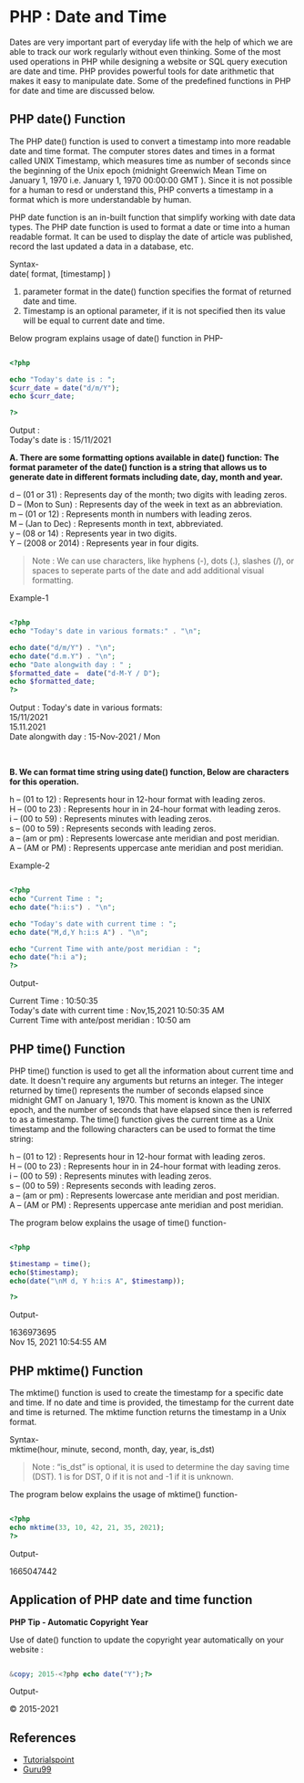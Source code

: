 # PHP : Date and Time

Dates are very important part of everyday life with the help of which we are able to track our work regularly without even thinking. Some of the most used operations in PHP while designing a website or SQL query execution are date and time. PHP provides powerful tools for date arithmetic that makes it easy to manipulate date. Some of the predefined functions in PHP for date and time are discussed below.

## PHP date() Function   

The PHP date() function is used to convert a timestamp into more readable date and time format. The computer stores dates and times in a format called UNIX Timestamp, which measures time as number of seconds since the beginning of the Unix epoch (midnight Greenwich Mean Time on January 1, 1970 i.e. January 1, 1970 00:00:00 GMT ). Since it is not possible for a human to resd or understand this, PHP converts a timestamp in a format which is more understandable by human. 

PHP date function is an in-built function that simplify working with date data types. The PHP date function is used to format a date or time into a human readable format. It can be used to display the date of article was published, record the last updated a data in a database, etc.

Syntax-    
date( format, [timestamp] )

1. parameter format in the date() function specifies the format of returned date and time.
2. Timestamp is an optional parameter, if it is not specified then its value will be equal to current date and time.

Below program explains usage of date() function in PHP-

```php

<?php

echo "Today's date is : ";
$curr_date = date("d/m/Y");
echo $curr_date;

?>

```

Output :    
Today's date is : 15/11/2021

**A. There are some formatting options available in date() function: The format parameter of the date() function is a string that allows us to generate date in different formats including date, day, month and year.**   

d – (01 or 31) : Represents day of the month; two digits with leading zeros.   
D – (Mon to Sun) : Represents day of the week in text as an abbreviation.   
m – (01 or 12) : Represents month in numbers with leading zeros.   
M – (Jan to Dec) : Represents month in text, abbreviated.   
y – (08 or 14) : Represents year in two digits.   
Y – (2008 or 2014) : Represents year in four digits.      

> Note : We can use characters, like hyphens (-), dots (.), slashes (/), or spaces to seperate parts of the date and add additional visual formatting.

Example-1

```php

<?php
echo "Today's date in various formats:" . "\n";

echo date("d/m/Y") . "\n";
echo date("d.m.Y") . "\n";
echo "Date alongwith day : " ; 
$formatted_date =  date("d-M-Y / D");
echo $formatted_date;
?>

```

Output : 
Today's date in various formats:   
15/11/2021      
15.11.2021     
Date alongwith day : 15-Nov-2021 / Mon   

<br>

**B. We can format time string using date() function, Below are characters for this operation.** 

h – (01 to 12) : Represents hour in 12-hour format with leading zeros.   
H – (00 to 23) : Represents hour in in 24-hour format with leading zeros.   
i – (00 to 59) : Represents minutes with leading zeros.   
s – (00 to 59) : Represents seconds with leading zeros.   
a – (am or pm) : Represents lowercase ante meridian and post meridian.   
A – (AM or PM) : Represents uppercase ante meridian and post meridian.    

Example-2

```php

<?php
echo "Current Time : ";
echo date("h:i:s") . "\n";

echo "Today's date with current time : ";
echo date("M,d,Y h:i:s A") . "\n";

echo "Current Time with ante/post meridian : ";
echo date("h:i a");
?>

```

Output-

Current Time : 10:50:35   
Today's date with current time : Nov,15,2021 10:50:35 AM   
Current Time with ante/post meridian : 10:50 am

## PHP time() Function
PHP time() function is used to get all the information about current time and date. It doesn't require any arguments but returns an integer. The integer returned by time() represents the number of seconds elapsed since midnight GMT on January 1, 1970. This moment is known as the UNIX epoch, and the number of seconds that have elapsed since then is referred to as a timestamp. The time() function gives the current time as a Unix timestamp and the following characters can be used to format the time string:

h – (01 to 12) : Represents hour in 12-hour format with leading zeros.   
H – (00 to 23) : Represents hour in in 24-hour format with leading zeros.   
i – (00 to 59) : Represents minutes with leading zeros.   
s – (00 to 59) : Represents seconds with leading zeros.   
a – (am or pm) : Represents lowercase ante meridian and post meridian.   
A – (AM or PM) : Represents uppercase ante meridian and post meridian.   

The program below explains the usage of time() function-

```php

<?php

$timestamp = time();
echo($timestamp);
echo(date("\nM d, Y h:i:s A", $timestamp));

?>

```

Output-

1636973695   
Nov 15, 2021 10:54:55 AM

## PHP mktime() Function

The mktime() function is used to create the timestamp for a specific date and time. If no date and time is provided, the timestamp for the current date and time is returned. The mktime function returns the timestamp in a Unix format.

Syntax-    
mktime(hour, minute, second, month, day, year, is_dst)

> Note : “is_dst” is optional, it is used to determine the day saving time (DST). 1 is for DST, 0 if it is not and -1 if it is unknown.

The program below explains the usage of mktime() function-

```php

<?php
echo mktime(33, 10, 42, 21, 35, 2021);
?>

```

Output-

1665047442

## Application of PHP date and time function

**PHP Tip - Automatic Copyright Year**

Use of date() function to update the copyright year automatically on your website :

```php

&copy; 2015-<?php echo date("Y");?>

```

Output-

© 2015-2021

## References
- [Tutorialspoint](https://www.tutorialspoint.com/php/php_date_and_time.htm)
- [Guru99](https://www.guru99.com/php-date-functions.html)